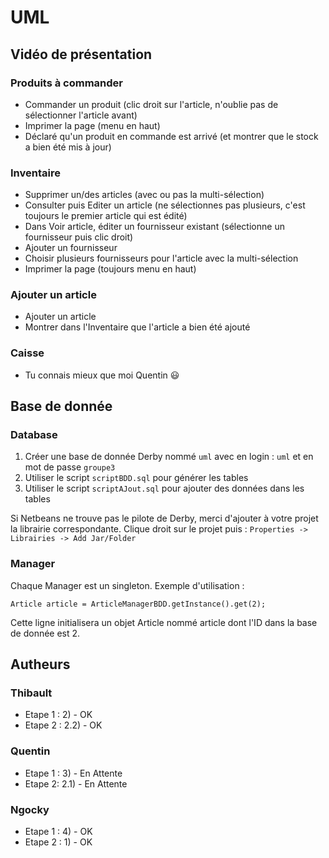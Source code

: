 # UML

## Vidéo de présentation

### Produits à commander
* Commander un produit (clic droit sur l'article, n'oublie pas de sélectionner l'article avant)
* Imprimer la page (menu en haut)
* Déclaré qu'un produit en commande est arrivé (et montrer que le stock a bien été mis à jour)

### Inventaire
* Supprimer un/des articles (avec ou pas la multi-sélection)
* Consulter puis Editer un article (ne sélectionnes pas plusieurs, c'est toujours le premier article qui est édité)
* Dans Voir article, éditer un fournisseur existant (sélectionne un fournisseur puis clic droit)
* Ajouter un fournisseur
* Choisir plusieurs fournisseurs pour l'article avec la multi-sélection
* Imprimer la page (toujours menu en haut)

### Ajouter un article
* Ajouter un article
* Montrer dans l'Inventaire que l'article a bien été ajouté

### Caisse
* Tu connais mieux que moi Quentin :smiley:


## Base de donnée

### Database

1. Créer une base de donnée Derby nommé `uml` avec en login : `uml` et en mot de passe `groupe3`
2. Utiliser le script `scriptBDD.sql` pour générer les tables
3. Utiliser le script `scriptAJout.sql` pour ajouter des données dans les tables

Si Netbeans ne trouve pas le pilote de Derby, merci d'ajouter à votre projet la librairie correspondante. Clique droit sur le projet puis :
`Properties -> Librairies -> Add Jar/Folder`

### Manager

Chaque Manager est un singleton. Exemple d'utilisation :
```
Article article = ArticleManagerBDD.getInstance().get(2);
```

Cette ligne initialisera un objet Article nommé article dont l'ID dans la base de donnée est 2.


## Autheurs

### Thibault
* Etape 1 : 2) - OK
* Etape 2 : 2.2) - OK

### Quentin
* Etape 1 : 3) - En Attente
* Etape 2: 2.1) - En Attente

### Ngocky
* Etape 1 : 4) - OK
* Etape 2 : 1) - OK

